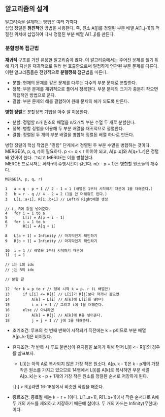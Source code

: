 ## 알고리즘의 설계
알고리즘을 설계하는 방법은 여러 가지다.<br>
삽입 정렬은 **점진적**인 방법을 사용한다. 즉, 원소 A[j]를 정렬된 부분 배열 A[1..j-1]의 적절한 위치에 삽입하여 다시 정렬된 부분 배열 A[1..j]를 만든다.<br>
### 분할정복 접근법
**재귀적** 구조를 가진 유용한 알고리즘이 많다. 이 알고리즘에서는 주어진 문제를 풀기 위해 자기 자신을 재귀적으로 여러 번 호출함으로써 밀접하게 연관된 부분 문제를 다룬다.<br>
이런 알고리즘들은 전형적으로 **분할정복** 접근법을 따른다.<br>
* 분할: 현재의 문제를 같은 문제를 다루는 다수의 부분 문제로 분할한다.
* 정복: 부분 문제를 재귀적으로 풀어서 정복한다. 부분 문제의 크기가 충분히 작으면 직접적인 방법으로 푼다.
* 결합: 부분 문제의 해를 결합하여 원래 문제의 해가 되도록 만든다.

**병합 정렬**은 분할정복 기법을 아주 잘 이용한다.
* 분할: 정렬할 n개 원소의 배열을 n/2개씩 부분 수열 두 개로 분할한다.
* 정복: 병합 정렬을 이용해 두 부분 배열을 재귀적으로 정렬한다.
* 결함: 정렬된 두 개의 부분 배열을 병합해 정렬된 배열 하나로 만든다.

병합 정렬의 핵심 작업은 "결합" 단계에서 정렬된 두 부분 수열을 병합하는 것이다.<br>
MERGE(A, p, q, r)이 필요하다. p <= q < r 이어야 되고, A[p..q]와 A[q+1..r]은 정렬돼 있어야 한다. 그리고 MERGE는 이를 병합한다.<br>
MERGE 프로시저는 쎄타n의 수행시간이 걸린다. n(r - p + 1)은 병합할 원소들의 개수다.
```
MERGE(A, p, q, r)

1   a = q - p + 1 // 2 - 1 = 1 (배열은 1부터 시작하기 때문에 1을 더해준다.)
2   b = r - q // 4 - 2 = 2 (1을 안 더해줘도 된다.)
3   L[1..a+1], R[1..b+1] // Left와 Right배열 생성

// L, R에 값을 넣어준다.
4   for i = 1 to a
5       L[i] = A[p + i - 1]
6   for i = 1 to b
7       R[i] = A[q + i]

8   L[a + 1] = Infinity // 마지막인지 확인하기
9   R[b + 1] = Infinity // 마지막인지 확인하기

10  i = 1 // 배열을 1부터 시작하기 때문에
11  j = 1

// i는 L의 idx 
// j는 R의 idx

// 분할 끝

12  for k = p to r // 정복 시작 k = p..r (L 배열만)
13      if L[i] <= R[j] // L[i]가 R[j]보다 작거나 같으면
14          A[k] = L[i] // A[k]에 L[i]를 넣는다
15          i = i + 1 // 그리고 i에 1을 더해준다.
16      else // 아니라면
17          A[k] = R[j] // A[k]에 R을 넣어준다.
18          j = j + 1 // j에 1을 더해준다.
```
* 초기조건: 루프의 첫 번째 반복이 시작되기 직전에는 k = p이므로 부분 배열 A[p..k-1]은 비어있다.
* 유지조건: 각 반복 시 루프 불변성이 유지됨을 보이기 위해 먼저 L[i] <= R[j]의 경우를 살표보자.
    * L[i]는 아직 A로 복사되지 않은 가장 작은 원소다. A[p..k - 1]은 k - p개의 가장 작은 원소를 가지고 있으므로 14행에서 L[i]를 A[k]로 복사하면 부분 배열 A[p..k]는 k - p + 1개의 가장 작은 원소를 정럴된 순서로 저장하게 된다.

    L[i] > R[j]라면 16-18행에서 비슷한 작업을 해준다.
* 종료조건: 종료될 때는 k = r + 1이다. L[1..a+1], R[1..b+1]에서 작은 순서대로 A에 두 개의 카드를 제외하고 저장하기 때문에 참이다. 두 개의 카드는 Infinity(무한대)이다.
